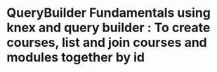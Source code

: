 # QueryBuilder Fundamentals using knex and query builder : To create courses, list and join courses and modules together by id  
